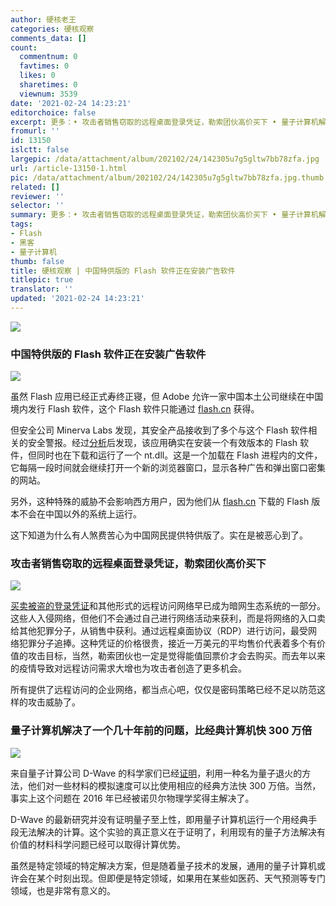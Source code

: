 ```yaml
---
author: 硬核老王
categories: 硬核观察
comments_data: []
count:
  commentnum: 0
  favtimes: 0
  likes: 0
  sharetimes: 0
  viewnum: 3539
date: '2021-02-24 14:23:21'
editorchoice: false
excerpt: 更多：• 攻击者销售窃取的远程桌面登录凭证，勒索团伙高价买下 • 量子计算机解决了一个几十年前的问题，比经典计算机快 300 万倍
fromurl: ''
id: 13150
islctt: false
largepic: /data/attachment/album/202102/24/142305u7g5gltw7bb78zfa.jpg
url: /article-13150-1.html
pic: /data/attachment/album/202102/24/142305u7g5gltw7bb78zfa.jpg.thumb.jpg
related: []
reviewer: ''
selector: ''
summary: 更多：• 攻击者销售窃取的远程桌面登录凭证，勒索团伙高价买下 • 量子计算机解决了一个几十年前的问题，比经典计算机快 300 万倍
tags:
- Flash
- 黑客
- 量子计算机
thumb: false
title: 硬核观察 | 中国特供版的 Flash 软件正在安装广告软件
titlepic: true
translator: ''
updated: '2021-02-24 14:23:21'
---
```


![](/data/attachment/album/202102/24/142305u7g5gltw7bb78zfa.jpg)


### 中国特供版的 Flash 软件正在安装广告软件


![](/data/attachment/album/202102/24/142109fyr15yy39055y929.jpg)


虽然 Flash 应用已经正式寿终正寝，但 Adobe 允许一家中国本土公司继续在中国境内发行 Flash 软件，这个 Flash 软件只能通过 [flash.cn](http://flash.cn/) 获得。


但安全公司 Minerva Labs 发现，其安全产品接收到了多个与这个 Flash 软件相关的安全警报。经过[分析](https://blog.minerva-labs.com/the-curious-case-of-flashhelperservice-0)后发现，该应用确实在安装一个有效版本的 Flash 软件，但同时也在下载和运行了一个 nt.dll。这是一个加载在 Flash 进程内的文件，它每隔一段时间就会继续打开一个新的浏览器窗口，显示各种广告和弹出窗口密集的网站。


另外，这种特殊的威胁不会影响西方用户，因为他们从 [flash.cn](http://flash.cn/) 下载的 Flash 版本不会在中国以外的系统上运行。


这下知道为什么有人煞费苦心为中国网民提供特供版了。实在是被恶心到了。


### 攻击者销售窃取的远程桌面登录凭证，勒索团伙高价买下


![](/data/attachment/album/202102/24/142132fex37k7g2qiikatc.jpg)


[买卖被盗的登录凭证](https://www.zdnet.com/article/these-hackers-sell-network-logins-to-the-highest-bidder-and-ransomware-gangs-are-buying/)和其他形式的远程访问网络早已成为暗网生态系统的一部分。这些人入侵网络，但他们不会通过自己进行网络活动来获利，而是将网络的入口卖给其他犯罪分子，从销售中获利。通过远程桌面协议（RDP）进行访问，最受网络犯罪分子追捧。这种凭证的价格很贵，接近一万美元的平均售价代表着多个有价值的攻击目标，当然，勒索团伙也一定是觉得能值回票价才会去购买。而去年以来的疫情导致对远程访问需求大增也为攻击者创造了更多机会。


所有提供了远程访问的企业网络，都当点心吧，仅仅是密码策略已经不足以防范这样的攻击威胁了。


### 量子计算机解决了一个几十年前的问题，比经典计算机快 300 万倍


![](/data/attachment/album/202102/24/142151t6yt1lly2r3b1g26.jpg)


来自量子计算公司 D-Wave 的科学家们已经[证明](https://www.globenewswire.com/news-release/2021/02/18/2177749/0/en/D-Wave-Demonstrates-Performance-Advantage-in-Quantum-Simulation-of-Exotic-Magnetism.html)，利用一种名为量子退火的方法，他们对一些材料的模拟速度可以比使用相应的经典方法快 300 万倍。当然，事实上这个问题在 2016 年已经被诺贝尔物理学奖得主解决了。


D-Wave 的最新研究并没有证明量子至上性，即用量子计算机运行一个用经典手段无法解决的计算。这个实验的真正意义在于证明了，利用现有的量子方法解决有价值的材料科学问题已经可以取得计算优势。


虽然是特定领域的特定解决方案，但是随着量子技术的发展，通用的量子计算机或许会在某个时刻出现。但即便是特定领域，如果用在某些如医药、天气预测等专门领域，也是非常有意义的。